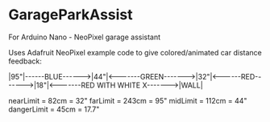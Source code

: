 # GarageParkAssist
For Arduino Nano - NeoPixel garage assistant

Uses Adafruit NeoPixel example code to give colored/animated car distance feedback:

|95"|------BLUE------>|44"|<-------GREEN------->|32"|<------RED------->|18"|<-------RED WITH WHITE X------->|WALL|

nearLimit = 82cm = 32"
farLimit = 243cm = 95"
midLimit = 112cm = 44"
dangerLimit = 45cm = 17.7"
